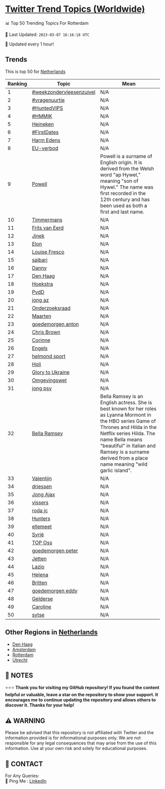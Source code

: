 [Twitter Trend Topics (Worldwide)](https://github.com/ErcinDedeoglu/Twitter-Trend-Topics)
==========


📊 Top 50 Trending Topics For Rotterdam

📆 Last Updated: `2023-03-07 16:16:18 UTC`

🔧 Updated every 1 hour!


## Trends

This is top 50 for [Netherlands](</Netherlands>)

| Ranking | Topic | Mean |
| ------- | ------------ | ------------ |
| 1 | [#weekzondervleesenzuivel](http://twitter.com/search?q=%23weekzondervleesenzuivel) | N/A |
| 2 | [#vragenuurtje](http://twitter.com/search?q=%23vragenuurtje) | N/A |
| 3 | [#HuntedVIPS](http://twitter.com/search?q=%23HuntedVIPS) | N/A |
| 4 | [#HMMIK](http://twitter.com/search?q=%23HMMIK) | N/A |
| 5 | [Heineken](http://twitter.com/search?q=Heineken) | N/A |
| 6 | [#FirstDates](http://twitter.com/search?q=%23FirstDates) | N/A |
| 7 | [Harm Edens](http://twitter.com/search?q=Harm+Edens) | N/A |
| 8 | [EU-verbod](http://twitter.com/search?q=EU-verbod) | N/A |
| 9 | [Powell](http://twitter.com/search?q=Powell) | Powell is a surname of English origin. It is derived from the Welsh word "ap Hywel," meaning "son of Hywel." The name was first recorded in the 12th century and has been used as both a first and last name. |
| 10 | [Timmermans](http://twitter.com/search?q=Timmermans) | N/A |
| 11 | [Frits van Eerd](http://twitter.com/search?q=Frits+van+Eerd) | N/A |
| 12 | [Jinek](http://twitter.com/search?q=Jinek) | N/A |
| 13 | [Elon](http://twitter.com/search?q=Elon) | N/A |
| 14 | [Louise Fresco](http://twitter.com/search?q=Louise+Fresco) | N/A |
| 15 | [saibari](http://twitter.com/search?q=saibari) | N/A |
| 16 | [Danny](http://twitter.com/search?q=Danny) | N/A |
| 17 | [Den Haag](http://twitter.com/search?q=Den+Haag) | N/A |
| 18 | [Hoekstra](http://twitter.com/search?q=Hoekstra) | N/A |
| 19 | [PvdD](http://twitter.com/search?q=PvdD) | N/A |
| 20 | [jong az](http://twitter.com/search?q=jong+az) | N/A |
| 21 | [Onderzoeksraad](http://twitter.com/search?q=Onderzoeksraad) | N/A |
| 22 | [Maarten](http://twitter.com/search?q=Maarten) | N/A |
| 23 | [goedemorgen anton](http://twitter.com/search?q=goedemorgen+anton) | N/A |
| 24 | [Chris Brown](http://twitter.com/search?q=Chris+Brown) | N/A |
| 25 | [Corinne](http://twitter.com/search?q=Corinne) | N/A |
| 26 | [Engels](http://twitter.com/search?q=Engels) | N/A |
| 27 | [helmond sport](http://twitter.com/search?q=helmond+sport) | N/A |
| 28 | [Holi](http://twitter.com/search?q=Holi) | N/A |
| 29 | [Glory to Ukraine](http://twitter.com/search?q=Glory+to+Ukraine) | N/A |
| 30 | [Omgevingswet](http://twitter.com/search?q=Omgevingswet) | N/A |
| 31 | [jong psv](http://twitter.com/search?q=jong+psv) | N/A |
| 32 | [Bella Ramsey](http://twitter.com/search?q=Bella+Ramsey) | Bella Ramsey is an English actress. She is best known for her roles as Lyanna Mormont in the HBO series Game of Thrones and Hilda in the Netflix series Hilda. The name Bella means "beautiful" in Italian and Ramsey is a surname derived from a place name meaning "wild garlic island". |
| 33 | [Valentijn](http://twitter.com/search?q=Valentijn) | N/A |
| 34 | [driessen](http://twitter.com/search?q=driessen) | N/A |
| 35 | [Jong Ajax](http://twitter.com/search?q=Jong+Ajax) | N/A |
| 36 | [vissers](http://twitter.com/search?q=vissers) | N/A |
| 37 | [roda jc](http://twitter.com/search?q=roda+jc) | N/A |
| 38 | [Hunters](http://twitter.com/search?q=Hunters) | N/A |
| 39 | [ellemeet](http://twitter.com/search?q=ellemeet) | N/A |
| 40 | [Syrië](http://twitter.com/search?q=Syri%c3%ab) | N/A |
| 41 | [TOP Oss](http://twitter.com/search?q=TOP+Oss) | N/A |
| 42 | [goedemorgen peter](http://twitter.com/search?q=goedemorgen+peter) | N/A |
| 43 | [Jetten](http://twitter.com/search?q=Jetten) | N/A |
| 44 | [Lazio](http://twitter.com/search?q=Lazio) | N/A |
| 45 | [Helena](http://twitter.com/search?q=Helena) | N/A |
| 46 | [Britten](http://twitter.com/search?q=Britten) | N/A |
| 47 | [goedemorgen eddy](http://twitter.com/search?q=goedemorgen+eddy) | N/A |
| 48 | [Gelderse](http://twitter.com/search?q=Gelderse) | N/A |
| 49 | [Caroline](http://twitter.com/search?q=Caroline) | N/A |
| 50 | [sytse](http://twitter.com/search?q=sytse) | N/A |



## Other Regions in [Netherlands](</Netherlands>)

* [Den Haag](</Netherlands/Den Haag.md>)
* [Amsterdam](</Netherlands/Amsterdam.md>)
* [Rotterdam](</Netherlands/Rotterdam.md>)
* [Utrecht](</Netherlands/Utrecht.md>)



## 📝 NOTES

⭐⭐⭐ **Thank you for visiting my GitHub repository! If you found the content helpful or valuable, leave a star on the repository to show your support. It encourages me to continue updating the repository and allows others to discover it. Thanks for your help!**


## ⚠️ WARNING

Please be advised that this repository is not affiliated with Twitter and the information provided is for informational purposes only. We are not responsible for any legal consequences that may arise from the use of this information. Use at your own risk and solely for educational purposes.


## 📨 CONTACT

 For Any Queries:  
            🏓 Ping Me : [LinkedIn](https://www.linkedin.com/in/ercindedeoglu/)

